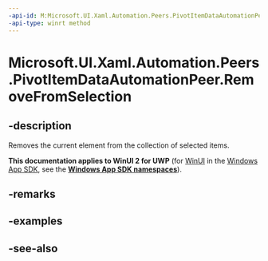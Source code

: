 ```yaml
---
-api-id: M:Microsoft.UI.Xaml.Automation.Peers.PivotItemDataAutomationPeer.RemoveFromSelection
-api-type: winrt method
---
```


<!-- Method syntax
public void RemoveFromSelection()
-->

# Microsoft.UI.Xaml.Automation.Peers.PivotItemDataAutomationPeer.RemoveFromSelection

## -description
Removes the current element from the collection of selected items.

**This documentation applies to WinUI 2 for UWP** (for [WinUI](/windows/apps/winui/winui3/) in the [Windows App SDK](/windows/apps/windows-app-sdk/), see the **[Windows App SDK namespaces](/windows/windows-app-sdk/api/winrt/)**).

## -remarks

## -examples

## -see-also
